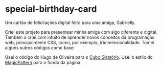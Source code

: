 # special-birthday-card
Um cartão de felicitações digital feito para uma amiga, Gabrielly.

Criei este projeto para presentear minha amiga com algo diferente e digital. Também o criei com intuito de aprender novos conceitos da programação web, principalmente CSS, como, por exemplo, tridimensionalidade.
Tomei alguns outros códigos como base:

Usei o código do Hugo de Oliveira para o [Cubo Giratório](https://triangulo.dev/posts/atomo-como-criar-cubo-css/).
Usei o estilo do [MagicPattern](https://www.magicpattern.design/tools/css-backgrounds) para o fundo da página.

